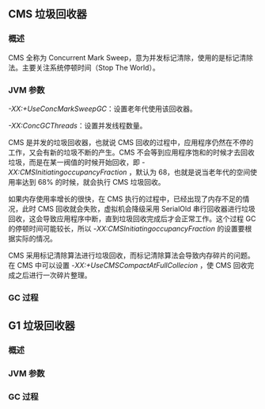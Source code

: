## CMS 垃圾回收器

### 概述

CMS 全称为 Concurrent Mark Sweep，意为并发标记清除，使用的是标记清除法。主要关注系统停顿时间（Stop The World）。

### JVM 参数

*-XX:+UseConcMarkSweepGC*：设置老年代使用该回收器。

*-XX:ConcGCThreads*：设置并发线程数量。

CMS 是并发的垃圾回收器，也就说 CMS 回收的过程中，应用程序仍然在不停的工作，又会有新的垃圾不断的产生。CMS 不会等到应用程序饱和的时候才去回收垃圾，而是在某一阀值的时候开始回收，即 *-XX:CMSInitiatingoccupancyFraction* ，默认为 68，也就是说当老年代的空间使用率达到 68% 的时候，就会执行 CMS 垃圾回收。

如果内存使用率增长的很快，在 CMS 执行的过程中，已经出现了内存不足的情况，此时 CMS 回收就会失败，虚拟机会降级采用 SerialOld 串行回收器进行垃圾回收，这会导致应用程序中断，直到垃圾回收完成后才会正常工作。这个过程 GC 的停顿时间可能较长，所以 *-XX:CMSInitiatingoccupancyFraction* 的设置要根据实际的情况。

CMS 采用标记清除算法进行垃圾回收，而标记清除算法会导致内存碎片的问题。在 CMS 中可以设置 *-XX:+UseCMSCompactAtFullCollecion* ，使 CMS 回收完成之后进行一次碎片整理。

### GC 过程



## G1 垃圾回收器

### 概述



### JVM 参数



### GC 过程
